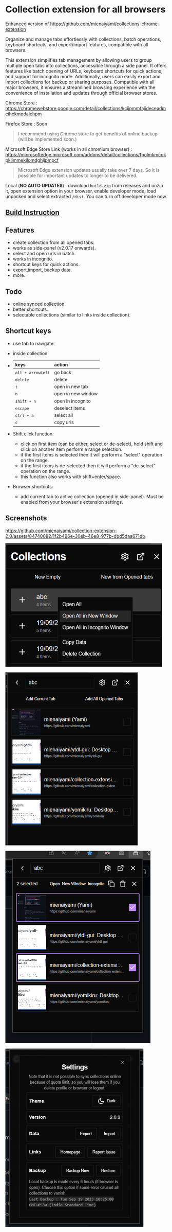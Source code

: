 # Collection extension for all browsers

Enhanced version of <https://github.com/mienaiyami/collections-chrome-extension>

Organize and manage tabs effortlessly with collections, batch operations, keyboard shortcuts, and export/import features, compatible with all browsers.

This extension simplifies tab management by allowing users to group multiple open tabs into collections, accessible through a side panel. It offers features like batch opening of URLs, keyboard shortcuts for quick actions, and support for incognito mode. Additionally, users can easily export and import collections for backup or sharing purposes. Compatible with all major browsers, it ensures a streamlined browsing experience with the convenience of installation and updates through official browser stores.

Chrome Store : <https://chromewebstore.google.com/detail/collections/kcijpmmfajideceadmcihckmodaiehpm>

Firefox Store : Soon

> I recommend using Chrome store to get benefits of online backup (will be implemented soon.)

Microsoft Edge Store Link (works in all chromium browser) : <https://microsoftedge.microsoft.com/addons/detail/collections/fpolmkmcokpklimmekilomdghljpmpcf>

> Microsoft Edge extension updates usually take over 7 days. So it is possible for important updates to longer to be delivered.

Local (**NO AUTO UPDATES**) : download `build.zip` from releases and unzip it, open extension option in your browser, enable developer mode, load unpacked and select extracted `/dist`. You can turn off developer mode now.

## [Build Instruction](/docs/guide.md#build-instructions)

## Features

- create collection from all opened tabs.
- works as side-panel (v2.0.17 onwards).
- select and open urls in batch.
- works in incognito.
- shortcut keys for quick actions.
- export,import, backup data.
- more.

## Todo

- online synced collection.
- better shortcuts.
- selectable collections (similar to links inside collection).

## Shortcut keys

- use tab to navigate.
- inside collection

- | keys | action |
    |---|---|
    |`alt + arrowLeft` | go back|
    |`delete` | delete |
    | `t` | open in new tab|
    | `n` | open in new window |
    | `shift + n` | open in incognito|
    | `escape` | deselect items |
    | `ctrl + a` | select all |
    | `c` | copy urls |

- Shift click function:
  - click on first item (can be either, select or de-select), hold shift and click on another item perform a range selection.
  - if the first items is selected then it will perform a "select" operation on the range.
  - if the first items is de-selected then it will perform a "de-select" operation on the range.
  - this function also works with shift+enter/space.
- Browser shortcuts:
  - add current tab to active collection (opened in side-panel). Must be enabled from your browser's extension settings.

## Screenshots

<https://github.com/mienaiyami/collection-extension-2.0/assets/84740082/1f2b496e-30eb-46e8-977b-dbd5daa671db>

![Alt text](github/image2.png)

![Alt text](github/image4.png)

![Alt text](github/image5.png)

![Alt text](github/image.png)

